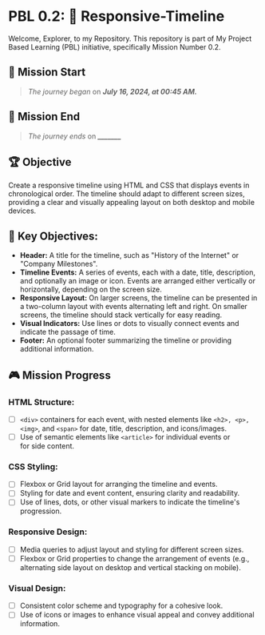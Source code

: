 # PBL 0.2: 📱 Responsive-Timeline
Welcome, Explorer, to my Repository. This repository is part of My Project Based Learning (PBL) initiative, specifically Mission Number 0.2. 

## 🚀 Mission Start
> *The journey began* on ***July 16, 2024, at 00:45 AM.***

## 🚀 Mission End
> *The journey ends* on ***_______***

## 🏆 Objective
Create a responsive timeline using HTML and CSS that displays events in chronological order. The timeline should adapt to different screen sizes, providing a clear and visually appealing layout on both desktop and mobile devices.

## 🎯 Key Objectives:
- **Header:** A title for the timeline, such as "History of the Internet" or "Company Milestones".
- **Timeline Events:** A series of events, each with a date, title, description, and optionally an image or icon. Events are arranged either vertically or horizontally, depending on the screen size.
- **Responsive Layout:** On larger screens, the timeline can be presented in a two-column layout with events alternating left and right. On smaller screens, the timeline should stack vertically for easy reading.
- **Visual Indicators:** Use lines or dots to visually connect events and indicate the passage of time.
- **Footer:** An optional footer summarizing the timeline or providing additional information.

## 🎮 Mission Progress
### HTML Structure:
- [ ] `<div>` containers for each event, with nested elements like `<h2>, <p>, <img>`, and `<span>` for date, title, description, and icons/images.
- [ ] Use of semantic elements like `<article>` for individual events or <aside> for side content.

### CSS Styling:
- [ ] Flexbox or Grid layout for arranging the timeline and events.
- [ ] Styling for date and event content, ensuring clarity and readability.
- [ ] Use of lines, dots, or other visual markers to indicate the timeline's progression.

### Responsive Design:
- [ ] Media queries to adjust layout and styling for different screen sizes.
- [ ] Flexbox or Grid properties to change the arrangement of events (e.g., alternating side layout on desktop and vertical stacking on mobile).

### Visual Design:
- [ ] Consistent color scheme and typography for a cohesive look.
- [ ] Use of icons or images to enhance visual appeal and convey additional information.
